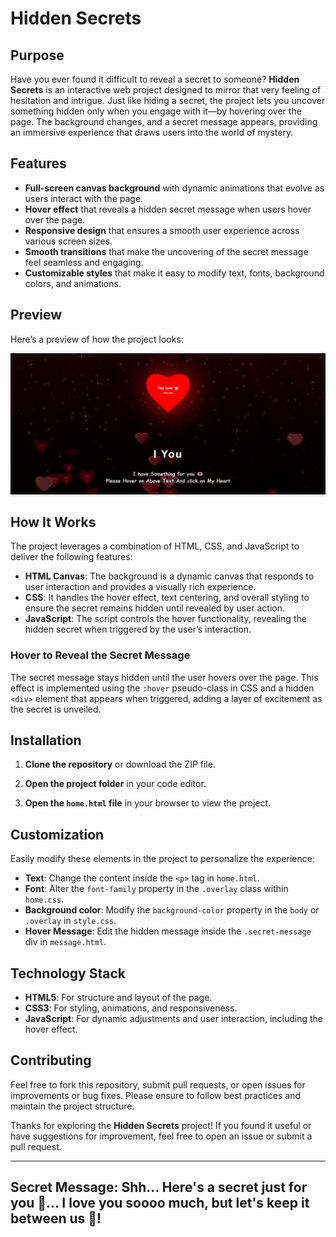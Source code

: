 # Hidden Secrets

## Purpose
Have you ever found it difficult to reveal a secret to someone? **Hidden Secrets** is an interactive web project designed to mirror that very feeling of hesitation and intrigue. Just like hiding a secret, the project lets you uncover something hidden only when you engage with it—by hovering over the page. The background changes, and a secret message appears, providing an immersive experience that draws users into the world of mystery. 

## Features
- **Full-screen canvas background** with dynamic animations that evolve as users interact with the page.
- **Hover effect** that reveals a hidden secret message when users hover over the page.
- **Responsive design** that ensures a smooth user experience across various screen sizes.
- **Smooth transitions** that make the uncovering of the secret message feel seamless and engaging.
- **Customizable styles** that make it easy to modify text, fonts, background colors, and animations.

## Preview
Here’s a preview of how the project looks:

![Hidden Secrets Preview](image.png) 

## How It Works
The project leverages a combination of HTML, CSS, and JavaScript to deliver the following features:

- **HTML Canvas**: The background is a dynamic canvas that responds to user interaction and provides a visually rich experience.
- **CSS**: It handles the hover effect, text centering, and overall styling to ensure the secret remains hidden until revealed by user action.
- **JavaScript**: The script controls the hover functionality, revealing the hidden secret when triggered by the user’s interaction.

### Hover to Reveal the Secret Message
The secret message stays hidden until the user hovers over the page. This effect is implemented using the `:hover` pseudo-class in CSS and a hidden `<div>` element that appears when triggered, adding a layer of excitement as the secret is unveiled.


## Installation

1. **Clone the repository** or download the ZIP file.

2. **Open the project folder** in your code editor.

3. **Open the `home.html` file** in your browser to view the project.

## Customization
Easily modify these elements in the project to personalize the experience:

- **Text**: Change the content inside the `<p>` tag in `home.html`.
- **Font**: Alter the `font-family` property in the `.overlay` class within `home.css`.
- **Background color**: Modify the `background-color` property in the `body` or `.overlay` in `style.css`.
- **Hover Message**: Edit the hidden message inside the `.secret-message` div in `message.html`.

## Technology Stack
- **HTML5**: For structure and layout of the page.
- **CSS3**: For styling, animations, and responsiveness.
- **JavaScript**: For dynamic adjustments and user interaction, including the hover effect.


## Contributing
Feel free to fork this repository, submit pull requests, or open issues for improvements or bug fixes. Please ensure to follow best practices and maintain the project structure.

Thanks for exploring the **Hidden Secrets** project! If you found it useful or have suggestions for improvement, feel free to open an issue or submit a pull request.

---

## **Secret Message**: Shh... Here's a secret just for you 💌... I love you soooo much, but let's keep it between us 💞!


